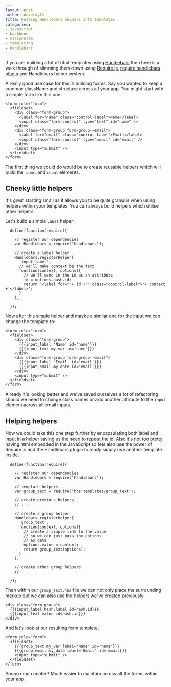 ```yaml
---
layout: post
author: davetayls
title: Nesting Handlebars helpers into templates.
categories:
- javascript
- backbone
- marionette
- templating
- handlebars
---
```


If you are building a lot of html templates using [Handlebars](http://handlebarsjs.com/) then here is a walk through of slimming them down using [Require.js](http://requirejs.org), [require handlebars plugin](https://github.com/SlexAxton/require-handlebars-plugin) and Handlebars helper system.

A really good use case for this is building forms. Say you wanted to keep a common className and structure across all your app. You might start with a simple form like this one:

    <form role="form">
      <fieldset>
        <div class="form-group">
          <label for="name" class="control-label">Name</label>
          <input class="form-control" type="text" id="name" />
        </div>
        <div class="form-group form-group--email">
          <label for="email" class="control-label">Email</label>
          <input class="form-control" type="email" id="email" />
        </div>
        <input type="submit" />
      </fieldset>
    </form>
    
The first thing we could do would be to create reusable helpers which will build the `label` and `input` elements.

## Cheeky little helpers
It's great starting small as it allows you to be quite granular when using helpers within your templates. You can always build helpers which utilise other helpers.

Let's build a simple `label` helper:

      define(function(require){
      
        // register our dependencies
        var Handlebars = require('handlebars');
        
        // create a label helper
        Handlebars.registerHelper(
          'input_label',
          // we'll make context be the text
          function(context, options){
            // we'll send in the id as an attribute
            id = options.hash.id;
            return '<label for="'+ id +'" class="control-label">'+ context +'</label>';
          }
        );
        
      });

Now after this simple helper and maybe a similar one for the input we can change the template to:

<pre><code>&lt;form role=&quot;form&quot;&gt;<br/>  &lt;fieldset&gt;<br/>    &lt;div class=&quot;form-group&quot;&gt;<br/>      &#123;&#123;{input_label 'Name' id='name'}}}<br/>      &#123;&#123;{input_text my_var id='name'}}}<br/>    &lt;/div&gt;<br/>    &lt;div class=&quot;form-group form-group--email&quot;&gt;<br/>      &#123;&#123;{input_label 'Email' id='email'}}}<br/>      &#123;&#123;{input_email my_date id='email'}}}<br/>    &lt;/div&gt;<br/>    &lt;input type=&quot;submit&quot; /&gt;<br/>  &lt;/fieldset&gt;<br/>&lt;/form&gt;<br/></code></pre>

Already it's looking better and we've saved ourselves a lot of refactoring should we need to change class names or add another attribute to the `input` element across all email inputs.

## Helping helpers
Now we could take this one step further by encapsulating both label and input in a helper saving us the need to repeat the id. Also it's not too pretty having html embedded in the JavaScript so lets also use the power of Require.js and the Handlebars plugin to *really* simply use another template inside.

      define(function(require){
      
        // register our dependencies
        var Handlebars = require('handlebars');
        
        // template helpers
        var group_text = require('hbs!templates/group_text');
        
        // create previous helpers
        // ...
        
        // create a group helper
        Handlebars.registerHelper(
          'group_text',
          function(context, options){
            // create a simple link to the value
            // so we can just pass the options
            // as data
            options.value = context;
            return group_text(options);
          }
        );
        
        // create other group helpers
        // ...
        
      });

Then within our `group_text.hbs` file we can not only place the surrounding markup but we can also use the helpers we've created previously.

<pre><code>&lt;div class=&quot;form-group&quot;&gt;<br/>  &#123;&#123;{input_label hash.label id=hash.id}}}<br/>  &#123;&#123;{input_text value id=hash.id}}}<br/>&lt;/div&gt;</code></pre>

And let's look at our resulting form template.

<pre><code>&lt;form role=&quot;form&quot;&gt;<br/>  &lt;fieldset&gt;<br/>    &#123;&#123;{group_text my_var label='Name' id='name'}}}<br/>    &#123;&#123;{group_email my_date label='Email' id='email}}}<br/>    &lt;input type=&quot;submit&quot; /&gt;<br/>  &lt;/fieldset&gt;<br/>&lt;/form&gt;<br/></code></pre>

Soooo much neater!! Much easier to maintain across all the forms within your app.


